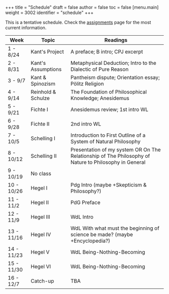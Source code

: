 +++
title = "Schedule"
draft = false
author = false
toc = false
[menu.main]
  weight = 3002
  identifier = "schedule"
+++

This is a tentative schedule. Check the [assignments](http://phil880.colinmclear.net/assignments) page for the most current
information.

| Week       | Topic              | Readings                                                                                              |
|------------|--------------------|-------------------------------------------------------------------------------------------------------|
| 1 - 8/24   | Kant's Project     | A preface; B intro; CPJ excerpt                                                                       |
| 2 - 8/31   | Kant's Assumptions | Metaphysical Deduction; Intro to the Dialectic of Pure Reason                                         |
| 3 - 9/7    | Kant & Spinozism   | Pantheism dispute; Orientation essay; Pölitz Religion                                                 |
| 4 - 9/14   | Reinhold & Schulze | The Foundation of Philosophical Knowledge; Anesidemus                                                 |
| 5 - 9/21   | Fichte I           | Anesidemus review; 1st intro WL                                                                       |
| 6 - 9/28   | Fichte II          | 2nd intro WL                                                                                          |
| 7 - 10/5   | Schelling I        | Introduction to First Outline of a System of Natural Philosophy                                       |
| 8 - 10/12  | Schelling II       | Presentation of my system OR On The Relationship of The Philosophy of Nature to Philosophy in General |
| 9 - 10/19  | No class           |                                                                                                       |
| 10 - 10/26 | Hegel I            | Pdg Intro (maybe +Skepticism & Philosophy?)                                                           |
| 11 - 11/2  | Hegel II           | PdG Preface                                                                                           |
| 12 - 11/9  | Hegel III          | WdL Intro                                                                                             |
| 13 - 11/16 | Hegel IV           | WdL With what must the beginning of science be made? (maybe +Encyclopedia?)                           |
| 14 - 11/23 | Hegel V            | WdL Being-Nothing-Becoming                                                                            |
| 15 - 11/30 | Hegel VI           | WdL Being-Nothing-Becoming                                                                            |
| 16 - 12/7  | Catch-up           | TBA                                                                                                   |
